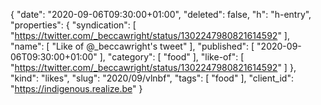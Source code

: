 {
  "date": "2020-09-06T09:30:00+01:00",
  "deleted": false,
  "h": "h-entry",
  "properties": {
    "syndication": [
      "https://twitter.com/_beccawright/status/1302247980821614592"
    ],
    "name": [
      "Like of @_beccawright's tweet"
    ],
    "published": [
      "2020-09-06T09:30:00+01:00"
    ],
    "category": [
      "food"
    ],
    "like-of": [
      "https://twitter.com/_beccawright/status/1302247980821614592"
    ]
  },
  "kind": "likes",
  "slug": "2020/09/vlnbf",
  "tags": [
    "food"
  ],
  "client_id": "https://indigenous.realize.be"
}
